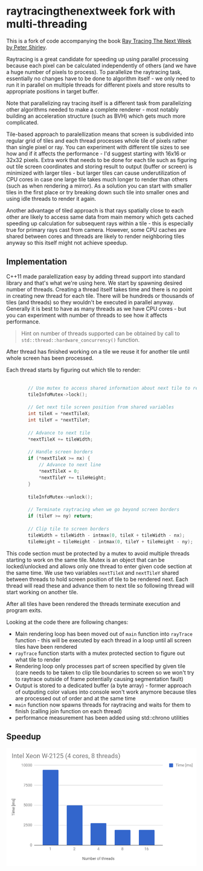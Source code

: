 # raytracingthenextweek fork with multi-threading

This is a fork of code accompanying the book [Ray Tracing The Next Week by Peter Shirley](https://twitter.com/Peter_shirley/status/985561344555417600). 

Raytracing is a great candidate for speeding up using parallel processing because each pixel can be calculated independently of others (and we have a huge number of pixels to process). To parallelize the raytracing task, essentially no changes have to be done to algorithm itself - we only need to run it in parallel on multiple threads for different pixels and store results to appropriate positions in target buffer. 

Note that parallelizing ray tracing itself is a different task from parallelizing other algorithms needed to make a complete renderer - most notably building an acceleration structure (such as BVH) which gets much more complicated.

Tile-based approach to paralellization means that screen is subdivided into regular grid of tiles and each thread processes whole tile of pixels rather than single pixel or ray. You can experiment with different tile sizes to see how and if it affects the performance - I'd suggest starting with 16x16 or 32x32 pixels. Extra work that needs to be done for each tile such as figuring out tile screen coordinates and storing result to output (buffer or screen) is minimized with larger tiles - but larger tiles can cause underutilization of CPU cores in case one large tile takes much longer to render than others (such as when rendering a mirror). As a solution you can start with smaller tiles in the first place or try breaking down such tile into smaller ones and using idle threads to render it again.

Another advantage of tiled approach is that rays spatially close to each other are likely to access same data from main memory which gets cached speeding up calculation for subsequent rays within a tile - this is especially true for primary rays cast from camera. However, some CPU caches are shared between cores and threads are likely to render neighboring tiles anyway so this itself might not achieve speedup.

## Implementation

C++11 made paralellization easy by adding thread support into standard library and that's what we're using here. We start by spawning desired number of threads. Creating a thread itself takes time and there is no point in creating new thread for each tile. There will be hundreds or thousands of tiles (and threads) so they wouldn't be executed in parallel anyway. Generally it is best to have as many threads as we have CPU cores - but you can experiment with number of threads to see how it affects performance. 

> Hint on number of threads supported can be obtained by call to `std::thread::hardware_concurrency()` function.

After thread has finished working on a tile we reuse it for another tile until whole screen has been processed.

Each thread starts by figuring out which tile to render:


```cpp
		
		// Use mutex to access shared information about next tile to render
		tileInfoMutex->lock();

		// Get next tile screen position from shared variables
		int tileX = *nextTileX;
		int tileY = *nextTileY;

		// Advance to next tile
		*nextTileX += tileWidth;

		// Handle screen borders
		if (*nextTileX >= nx) {
			// Advance to next line
			*nextTileX = 0;
			*nextTileY += tileHeight;
		}

		tileInfoMutex->unlock();

		// Terminate raytracing when we go beyond screen borders
		if (tileY >= ny) return;

		// Clip tile to screen borders
		tileWidth = tileWidth - intmax(0, tileX + tileWidth - nx);
		tileHeight = tileHeight - intmax(0, tileY + tileHeight - ny);
```

This code section must be protected by a mutex to avoid multiple threads starting to work on the same tile. Mutex is an object that can be locked/unlocked and allows only one thread to enter given code section at the same time. We use two variables  `nextTileX` and `nextTileY` shared between threads to hold screen position of tile to be rendered next. Each thread will read these and advance them to next tile so following thread will start working on another tile.

After all tiles have been rendered the threads terminate execution and program exits.

Looking at the code there are following changes:

- Main rendering loop has been moved out of `main` function into `rayTrace` function - this will be executed by each thread in a loop until all screen tiles have been rendered
- `rayTrace` function starts with a mutex protected section to figure out what tile to render
- Rendering loop only processes part of screen specified by given tile (care needs to be taken to clip tile boundaries to screen so we won't try to raytrace outside of frame potentially causing segmentation fault) 
- Output is stored to a dedicated buffer (a byte array) - former approach of outputing color values into console won't work anymore because tiles are processed out of order and at the same time
- `main` function now spawns threads for raytracing and waits for them to finish (calling join function on each thread) 
- performance measurement has been added using std::chrono utilities 

## Speedup

![](perf.png)





  


